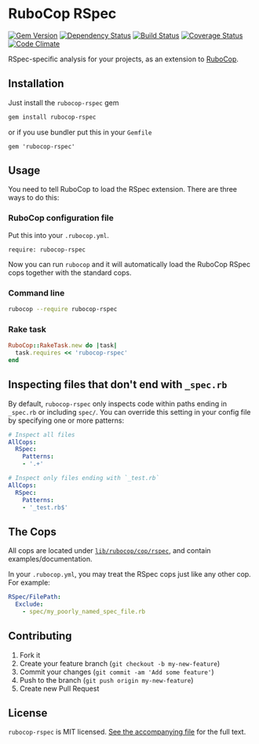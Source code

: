 # RuboCop RSpec

[![Gem Version](https://badge.fury.io/rb/rubocop-rspec.svg)](https://rubygems.org/gems/rubocop-rspec)
[![Dependency Status](https://gemnasium.com/nevir/rubocop-rspec.svg)](https://gemnasium.com/nevir/rubocop-rspec)
[![Build Status](https://secure.travis-ci.org/nevir/rubocop-rspec.svg?branch=master)](http://travis-ci.org/nevir/rubocop-rspec)
[![Coverage Status](https://codeclimate.com/github/nevir/rubocop-rspec/badges/coverage.svg)](https://codeclimate.com/github/nevir/rubocop-rspec/coverage)
[![Code Climate](https://codeclimate.com/github/nevir/rubocop-rspec.svg)](https://codeclimate.com/github/nevir/rubocop-rspec)

RSpec-specific analysis for your projects, as an extension to
[RuboCop](https://github.com/bbatsov/rubocop).


## Installation

Just install the `rubocop-rspec` gem

```bash
gem install rubocop-rspec
```

or if you use bundler put this in your `Gemfile`

```
gem 'rubocop-rspec'
```


## Usage

You need to tell RuboCop to load the RSpec extension. There are three
ways to do this:

### RuboCop configuration file

Put this into your `.rubocop.yml`.

```
require: rubocop-rspec
```

Now you can run `rubocop` and it will automatically load the RuboCop RSpec
cops together with the standard cops.

### Command line

```bash
rubocop --require rubocop-rspec
```

### Rake task

```ruby
RuboCop::RakeTask.new do |task|
  task.requires << 'rubocop-rspec'
end
```

## Inspecting files that don't end with `_spec.rb`

By default, `rubocop-rspec` only inspects code within paths ending in `_spec.rb` or including `spec/`. You can override this setting in your config file by specifying one or more patterns:

```yaml
# Inspect all files
AllCops:
  RSpec:
    Patterns:
    - '.+'
```

```yaml
# Inspect only files ending with `_test.rb`
AllCops:
  RSpec:
    Patterns:
    - '_test.rb$'
```

## The Cops

All cops are located under
[`lib/rubocop/cop/rspec`](lib/rubocop/cop/rspec), and contain
examples/documentation.

In your `.rubocop.yml`, you may treat the RSpec cops just like any other
cop. For example:

```yaml
RSpec/FilePath:
  Exclude:
    - spec/my_poorly_named_spec_file.rb
```


## Contributing

1. Fork it
2. Create your feature branch (`git checkout -b my-new-feature`)
3. Commit your changes (`git commit -am 'Add some feature'`)
4. Push to the branch (`git push origin my-new-feature`)
5. Create new Pull Request

## License

`rubocop-rspec` is MIT licensed. [See the accompanying file](MIT-LICENSE.md) for
the full text.
